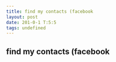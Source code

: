 ```yaml
---
title: find my contacts (facebook
layout: post
date: 201-0-1 T:5:5
tags: undefined
---
```

## find my contacts (facebook

